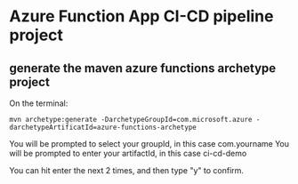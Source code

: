 # Azure Function App CI-CD pipeline project

## generate the maven azure functions archetype project
On the terminal:
```
mvn archetype:generate -DarchetypeGroupId=com.microsoft.azure -darchetypeArtificatId=azure-functions-archetype
```

You will be prompted to select your groupId, in this case com.yourname
You will be prompted to enter your artifactId, in this case ci-cd-demo

You can hit enter the next 2 times, and then type "y" to confirm.
